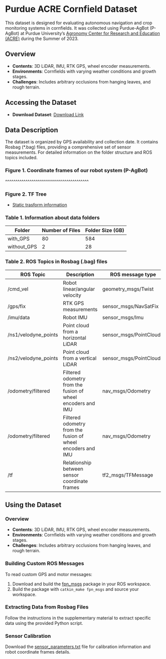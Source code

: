 # Purdue ACRE Cornfield Dataset

This dataset is designed for evaluating autonomous navigation and crop monitoring systems in cornfields. It was collected using Purdue-AgBot (P-AgBot) at Purdue University’s [Agronomy Center for Research and Education (ACRE)](https://ag.purdue.edu/department/agry/acre/index.html) during the Summer of 2023.

## Overview

- **Contents**: 3D LiDAR, IMU, RTK GPS, wheel encoder measurements.
- **Environments**: Cornfields with varying weather conditions and growth stages.
- **Challenges**: Includes arbitrary occlusions from hanging leaves, and rough terrain.

## Accessing the Dataset

- **Download Dataset**: [Download Link](https://purdue0-my.sharepoint.com/:f:/g/personal/kim3686_purdue_edu/Epm1jo1fP0NDjPju2Hosr5IB2RTKf_Hui_8v6oN-yAAyRg?e=obvB6V)
<!-- - **Research Paper**: [View Paper](https://journals.sagepub.com/doi/abs/10.1177/02783649231215372)
- **Supplementary Material**: [Download Here](https://uofi.box.com/s/cns333ty3t04lib5mjnq16tycxokztp2)
- **Sample Video**: [Watch on YouTube](https://youtu.be/cSIdbHLZzkc) -->

## Data Description

The dataset is organized by GPS availability and collection date. It contains Rosbag (*.bag) files, providing a comprehensive set of sensor measurements. For detailed information on the folder structure and ROS topics included.

### Figure 1. Coordinate frames of our robot system (P-AgBot)

^^^^^^^^^^^^^^^^^^^^^^^^^^^^^^^^^^^^^^^^^

### Figure 2. TF Tree

* [Static trasform information](static_transform.txt)


### Table 1. Information about data folders

| Folder      | Number of Files | Folder Size (GB) |
|-------------|-----------------|------------------|
| with_GPS    | 80              | 584              |
| without_GPS | 2               | 28               |


### Table 2. ROS Topics in Rosbag (.bag) files

| ROS Topic   | Description     | ROS message type |
|-------------|-----------------|------------------|
| /cmd_vel    | Robot linear/angular velocity              | geometry_msgs/Twist              |
| /gps/fix | RTK GPS measurements               | sensor_msgs/NavSatFix               |
| /imu/data | Robot IMU               | sensor_msgs/Imu               |
| /ns1/velodyne_points | Point cloud from a horizontal LiDAR               | sensor_msgs/PointCloud2               |
| /ns2/velodyne_points | Point cloud from a vertical LiDAR               | sensor_msgs/PointCloud2 |
| /odometry/filtered | Filtered odometry from the fusion of wheel encoders and IMU | nav_msgs/Odometry |
| /odometry/filtered | Filtered odometry from the fusion of wheel encoders and IMU | nav_msgs/Odometry |
| /tf | Relationship between sensor coordinate frames | tf2_msgs/TFMessage |

<!-- ### Playing SVO Files (Optional)

For higher resolution images and depth quality:
1. Install the [ZED SDK](https://www.stereolabs.com/developers/release/) (requires CUDA).
2. Install the [ZED ROS Wrapper](https://www.stereolabs.com/docs/ros/).
3. Play SVO files using the ZED ROS Wrapper (instructions in the supplementary material). -->

## Using the Dataset

### Overview

- **Contents**: 3D LiDAR, IMU, RTK GPS, wheel encoder measurements.
- **Environments**: Cornfields with varying weather conditions and growth stages.
- **Challenges**: Includes arbitrary occlusions from hanging leaves, and rough terrain.

### Building Custom ROS Messages

To read custom GPS and motor messages:
1. Download and build the [fpn_msgs](https://uofi.box.com/shared/static/sxfuvw9njpm2e2mbcfncirdxx70kn165.zip) package in your ROS workspace.
2. Build the package with `catkin_make fpn_msgs` and source your workspace.

### Extracting Data from Rosbag Files

Follow the instructions in the supplementary material to extract specific data using the provided Python script.

### Sensor Calibration

Download the [sensor_parameters.txt](sensor_parameters.txt) file for calibration information and robot coordinate frames details.
